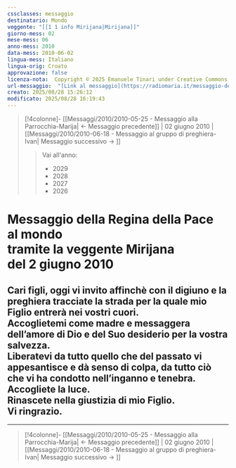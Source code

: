 ```yaml
---
cssclasses: messaggio
destinatario: Mondo
veggente: "[[1 1 info Mirijana|Mirijana]]"
giorno-mess: 02
mese-mess: 06
anno-mess: 2010
data-mess: 2010-06-02
lingua-mess: Italiano
lingua-orig: Croato
approvazione: false
licenza-nota:  Copyright © 2025 Emanuele Tinari under Creative Commons BY-NC-SA 4.0 https://creativecommons.org/licenses/by-nc-sa/4.0/
url-messaggio:  "[Link al messaggio](https://radiomaria.it/messaggio-del-2-giugno-2010/)"
creato: 2025/08/28 15:26:12
modificato: 2025/08/28 16:19:43
---
```


> [!4colonne]- [[Messaggi/2010/2010-05-25 - Messaggio alla Parrocchia-Marija| ← Messaggio precedente]] | 02 giugno 2010 | [[Messaggi/2010/2010-06-18 - Messaggio al gruppo di preghiera-Ivan| Messaggio successivo → ]]
>> <span class="verde">Vai all'anno:</span>
>> - 2029
>> - 2028
>> - 2027
>> - 2026
>

# Messaggio della Regina della Pace<br>al mondo<br>tramite la veggente Mirijana<br>del 2 giugno 2010

## Cari figli, oggi vi invito affinchè con il digiuno e la preghiera tracciate la strada per la quale mio Figlio entrerà nei vostri cuori.<br>Accoglietemi come madre e messaggera dell’amore di Dio e del Suo desiderio per la vostra salvezza.<br>Liberatevi da tutto quello che del passato vi appesantisce e dà senso di colpa, da tutto ciò che vi ha condotto nell’inganno e tenebra.<br>Accogliete la luce.<br>Rinascete nella giustizia di mio Figlio.<br>Vi ringrazio.

***

> [!4colonne]- [[Messaggi/2010/2010-05-25 - Messaggio alla Parrocchia-Marija| ← Messaggio precedente]] | 02 giugno 2010 | [[Messaggi/2010/2010-06-18 - Messaggio al gruppo di preghiera-Ivan| Messaggio successivo → ]]

